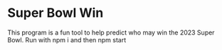# Super Bowl Win

This program is a fun tool to help predict who may win the 2023 Super Bowl. Run with npm i and then npm start
